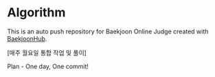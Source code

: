 # Algorithm
This is an auto push repository for Baekjoon Online Judge created with [BaekjoonHub](https://github.com/BaekjoonHub/BaekjoonHub).

[매주 월요일 통합 작업 및 풀이]

Plan - One day, One commit!
